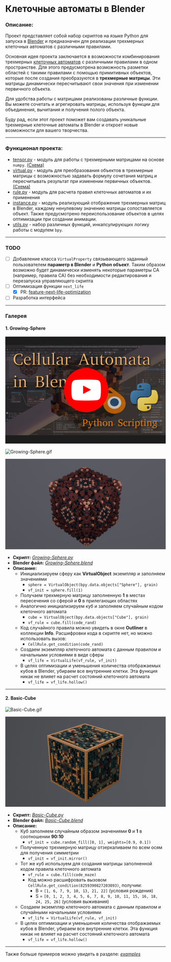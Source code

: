 # Клеточные автоматы в Blender

### Описание:

Проект представляет собой набор скриптов на языке Python для запуска в [Blender](https://www.blender.org/) и предназначен для реализации трехмерных клеточных автоматов с различными правилами.

Основная идея проекта заключается в возможности комбинирования трехмерных [клеточных автоматов](https://ru.wikipedia.org/wiki/%D0%9A%D0%BB%D0%B5%D1%82%D0%BE%D1%87%D0%BD%D1%8B%D0%B9_%D0%B0%D0%B2%D1%82%D0%BE%D0%BC%D0%B0%D1%82) с различными правилами в одном пространстве. Для этого предусмотрена возможность разметки областей с такими правилами с помощью примитивных объектов, которые после создания преобразуются в **трехмерные матрицы**. Эти матрицы динамически пересчитывают свои значения при изменении первичного объекта.

Для удобства работы с матрицами реализованы различные функции. Вы можете сочетать и агрегировать матрицы, используя функции для объединения, вычитания и получения полого объекта.

Буду рад, если этот проект поможет вам создавать уникальные трехмерные клеточные автоматы в Blender и откроет новые возможности для вашего творчества.

***

### Функционал проекта:

- [tensor.py](tensor.py) - модуль для работы с трехмерными матрицами на основе `numpy`. [(Схема)](https://github.com/islesarev317/NumPy-Education/assets/78931652/b63a2a5c-01b2-4d98-90f2-40549df5325e)
- [virtual.py](virtual.py) - модуль для преобразования объектов в трехмерные матрицы с возможностью задавать формулу сочетания матриц и пересчитывать результат при изменении первичных объектов. [(Схема)](https://github.com/islesarev317/NumPy-Education/assets/78931652/29157797-a1e6-4f24-8c79-62d8ac8fa0c1)
- [rule.py](rule.py) - модуль для расчета правил клеточных автоматов и их применения
- [instance.py](instance.py) - модуль реализующий отображение трехмерных матриц в Blender, каждому ненулевому значению матрицы сопоставляется объект. Также предусмотрено переиспользование объектов в целях оптимизации при создании анимации.
- [utils.py](utils.py) - набор различных функций, инкапсулирующих логику работы с модулем `bpy`.

***

### TODO

- [ ] Добавление класса `VirtualProperty` связывающего заданный пользователем **параметр в Blender** и **Python объект**. Таким образом возможно будет динамически изменять некоторые параметры CA (например, правила CA) без необходимости редактирования и перезапуска управляющего скрипта
- [ ] Оптимизация функции `next_life`
  - [x] PR: [feature-next-life-optimization](https://github.com/islesarev317/Cellular-Automata-In-Blender/pull/1/commits/1477a69be686e9a066416326faa2b0ac1f7ad94c)
- [ ] Разработка интерфейса

***

### Галерея

#### 1. Growing-Sphere

[![Cellular Automata in Blender Python Scripting - YouTube](demos/demo-2312111224-Growing-Sphere/Pre-Screen-YouTube.png)](https://www.youtube.com/watch?v=s1DLh8MZMMQ)

![Growing-Sphere.gif](demos/demo-2312111224-Growing-Sphere/Growing-Sphere.gif)

![Growing-Sphere.png](demos/demo-2312111224-Growing-Sphere/Growing-Sphere.png)

- **Скрипт:** *[Growing-Sphere.py](demos/demo-2312111224-Growing-Sphere/Growing-Sphere.py)*
- **Blender файл:** *[Growing-Sphere.blend](demos/demo-2312111224-Growing-Sphere/Growing-Sphere.blend)*
- **Описание:**
  - Инициализируем сферу как **VirtualObject** экземпляр и заполняем значениями
    - `sphere = VirtualObject(bpy.data.objects["Sphere"], grain)`
    - `vf_init = sphere.fill(1)`
  - Получаем трехмерную матрицу заполненную **1** в местах пересечения со сферой и **0** в прилегающих областях
  - Аналогично инициализируем куб и заполняем случайным кодом клеточного автомата
    - `cube = VirtualObject(bpy.data.objects["Cube"], grain)`
    - `vf_rule = cube.fill(code_rand)`
  - Код случайного правила можно увидеть в окне **Outliner** в коллекции **Info**. Расшифровки кода в скрипте нет, но можно использовать вызов:
    - `CellRule.get_condition(code_rand)`
  - Создаем экземпляр клеточного автомата с данным правилом и начальными условиями в виде сферы
    - `vf_life = VirtualLife(vf_rule, vf_init)`
  - В целях оптимизации и уменьшения количества отображаемых кубов в Blender, убираем все внутренние клетки. Эта функция никак не влияет на расчет состояний клеточного автомата
    - `vf_life = vf_life.hollow()`

***
#### 2. Basic-Cube

![Basic-Cube.gif](demos/demo-2312092116-Basic-Cube/Basic-Cube.gif)

![Basic-Cube.png](demos/demo-2312092116-Basic-Cube/Basic-Cube.png)

- **Скрипт:** *[Basic-Cube.py](demos/demo-2312092116-Basic-Cube/Basic-Cube.py)*
- **Blender файл:** *[Basic-Cube.blend](demos/demo-2312092116-Basic-Cube/Basic-Cube.blend)*
- **Описание:**
  - Куб заполняем случайным образом значениями **0** и **1** в соотношении **90:10**
    - `vf_init = cube.random_fill([0, 1], weights=[0.9, 0.1])`
  - Полученную трехмерную матрицу отзеркаливаем по всем осям для получения симметрии
    - `vf_init = vf_init.mirror()`
  - Тот же куб используем для создания матрицы заполненной кодом правила клеточного автомата
    - `vf_rule = cube.fill(code_maze)`
    - Код можно расшифровать вызовом `CellRule.get_condition(8259390827203093)`, получим:
      - B = `[1, 6, 7, 9, 10, 13, 21, 22]` (условия рождения)
      - S = `[0, 1, 2, 3, 4, 5, 6, 7, 8, 9, 10, 11, 15, 16, 18, 24, 25, 26]` (условия выживания)
  - Создаем экземпляр клеточного автомата с данным правилом и случайными начальными условиями
    - `vf_life = VirtualLife(vf_rule, vf_init)`
  - В целях оптимизации и уменьшения количества отображаемых кубов в Blender, убираем все внутренние клетки. Эта функция никак не влияет на расчет состояний клеточного автомата
    - `vf_life = vf_life.hollow()`

***

Также больше примеров можно увидеть в разделe: *[examples](examples)* 
